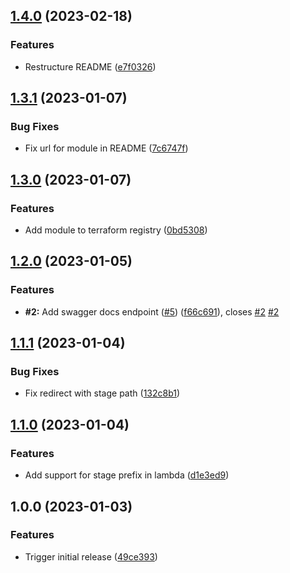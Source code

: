## [1.4.0](https://github.com/timo-reymann/terraform-module-aws-apigateway-swagger-ui/compare/1.3.1...1.4.0) (2023-02-18)


### Features

* Restructure README ([e7f0326](https://github.com/timo-reymann/terraform-module-aws-apigateway-swagger-ui/commit/e7f0326bc1479fbe8ff0d72080bea5f947547353))

## [1.3.1](https://github.com/timo-reymann/terraform-module-aws-apigateway-swagger-ui/compare/1.3.0...1.3.1) (2023-01-07)


### Bug Fixes

* Fix url for module in README ([7c6747f](https://github.com/timo-reymann/terraform-module-aws-apigateway-swagger-ui/commit/7c6747f882a933d0bf5a1724e2e453df4eb1597c))

## [1.3.0](https://github.com/timo-reymann/terraform-module-aws-apigateway-swagger-ui/compare/1.2.0...1.3.0) (2023-01-07)


### Features

* Add module to terraform registry ([0bd5308](https://github.com/timo-reymann/terraform-module-aws-apigateway-swagger-ui/commit/0bd53087703a835bed09d5b3eff3647a710dd078))

## [1.2.0](https://github.com/timo-reymann/terraform-module-aws-apigateway-swagger-ui/compare/1.1.1...1.2.0) (2023-01-05)


### Features

* **#2:** Add swagger docs endpoint ([#5](https://github.com/timo-reymann/terraform-module-aws-apigateway-swagger-ui/issues/5)) ([f66c691](https://github.com/timo-reymann/terraform-module-aws-apigateway-swagger-ui/commit/f66c6915068746c3bd904bd32bb801a352acd10b)), closes [#2](https://github.com/timo-reymann/terraform-module-aws-apigateway-swagger-ui/issues/2) [#2](https://github.com/timo-reymann/terraform-module-aws-apigateway-swagger-ui/issues/2)

## [1.1.1](https://github.com/timo-reymann/terraform-module-aws-apigateway-swagger-ui/compare/1.1.0...1.1.1) (2023-01-04)


### Bug Fixes

* Fix redirect with stage path ([132c8b1](https://github.com/timo-reymann/terraform-module-aws-apigateway-swagger-ui/commit/132c8b1b8c5b02569be8dcb251a1cdca0d706dab))

## [1.1.0](https://github.com/timo-reymann/terraform-module-aws-apigateway-swagger-ui/compare/1.0.0...1.1.0) (2023-01-04)


### Features

* Add support for stage prefix in lambda ([d1e3ed9](https://github.com/timo-reymann/terraform-module-aws-apigateway-swagger-ui/commit/d1e3ed967712cefd258c25dd4b40f866ac80ce10))

## 1.0.0 (2023-01-03)


### Features

* Trigger initial release ([49ce393](https://github.com/timo-reymann/terraform-module-aws-apigateway-swagger-ui/commit/49ce393b17b44d4683aa197ef95de6b3cfd02cad))
